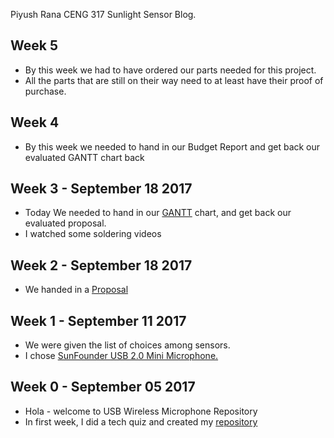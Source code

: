Piyush Rana CENG 317 Sunlight Sensor Blog.

## Week 5
* By this week we had to have ordered our parts needed for this project. 
* All the parts that are still on their way need to at least have their proof of purchase.

## Week 4
* By this week we needed to hand in our Budget Report and get back our evaluated GANTT chart back

## Week 3  -  September 18 2017
* Today We needed to hand in our [GANTT](https://github.com/PRana02/Wireless-Microphone/blob/master/PiyushRana.mpp) chart, and get back our evaluated proposal.
* I watched some soldering videos

## Week 2  -  September 18 2017
* We handed in a [Proposal](https://github.com/PRana02/Wireless-Microphone/blob/master/ProposalContent.xlsx)

## Week 1  -  September 11 2017
* We were given the list of choices among sensors.
* I chose [SunFounder USB 2.0 Mini Microphone.](https://www.amazon.ca/SunFounder-Microphone-Raspberry-Recognition-Software/dp/B01KLRBHGM/)

## Week 0  -  September 05 2017  
* Hola - welcome to USB Wireless Microphone Repository
* In first week, I did a tech quiz and created my [repository](https://github.com/PRana02/Wireless-Microphone) 


